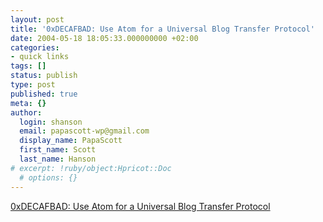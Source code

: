 ```yaml
---
layout: post
title: '0xDECAFBAD: Use Atom for a Universal Blog Transfer Protocol'
date: 2004-05-18 18:05:33.000000000 +02:00
categories:
- quick links
tags: []
status: publish
type: post
published: true
meta: {}
author:
  login: shanson
  email: papascott-wp@gmail.com
  display_name: PapaScott
  first_name: Scott
  last_name: Hanson
# excerpt: !ruby/object:Hpricot::Doc
  # options: {}
---
```

<p><a title="Beats using a made-up text format" href="http://www.decafbad.com/blog/2004/05/17/use_atom_for_a_universal_blog_transfer_protocol">0xDECAFBAD: Use Atom for a Universal Blog Transfer Protocol</a></p>
